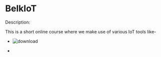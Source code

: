 # BelkIoT

Description:

This is a short online course where we make use of various IoT tools like-

+ ![download](https://user-images.githubusercontent.com/73070448/143915967-8826bd62-a18b-434a-bd3d-7889665ce99b.jpg)

+ 
